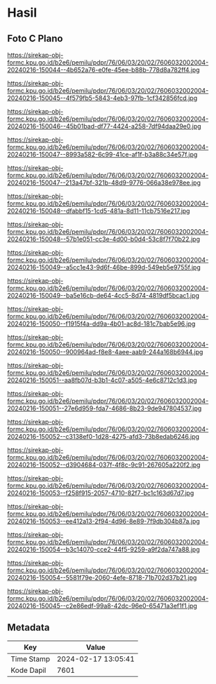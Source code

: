 # Hasil

## Foto C Plano

https://sirekap-obj-formc.kpu.go.id/b2e6/pemilu/pdpr/76/06/03/20/02/7606032002004-20240216-150044--4b652a76-e0fe-45ee-b88b-778d8a782ff4.jpg

https://sirekap-obj-formc.kpu.go.id/b2e6/pemilu/pdpr/76/06/03/20/02/7606032002004-20240216-150045--4f579fb5-5843-4eb3-97fb-1cf342856fcd.jpg

https://sirekap-obj-formc.kpu.go.id/b2e6/pemilu/pdpr/76/06/03/20/02/7606032002004-20240216-150046--45b01bad-df77-4424-a258-7df94daa29e0.jpg

https://sirekap-obj-formc.kpu.go.id/b2e6/pemilu/pdpr/76/06/03/20/02/7606032002004-20240216-150047--8993a582-6c99-41ce-af1f-b3a88c34e57f.jpg

https://sirekap-obj-formc.kpu.go.id/b2e6/pemilu/pdpr/76/06/03/20/02/7606032002004-20240216-150047--213a47bf-321b-48d9-9776-066a38e978ee.jpg

https://sirekap-obj-formc.kpu.go.id/b2e6/pemilu/pdpr/76/06/03/20/02/7606032002004-20240216-150048--dfabbf15-1cd5-481a-8d11-11cb7516e217.jpg

https://sirekap-obj-formc.kpu.go.id/b2e6/pemilu/pdpr/76/06/03/20/02/7606032002004-20240216-150048--57b1e051-cc3e-4d00-b0d4-53c8f7f70b22.jpg

https://sirekap-obj-formc.kpu.go.id/b2e6/pemilu/pdpr/76/06/03/20/02/7606032002004-20240216-150049--a5cc1e43-9d6f-46be-899d-549eb5e9755f.jpg

https://sirekap-obj-formc.kpu.go.id/b2e6/pemilu/pdpr/76/06/03/20/02/7606032002004-20240216-150049--ba5e16cb-de64-4cc5-8d74-4819df5bcac1.jpg

https://sirekap-obj-formc.kpu.go.id/b2e6/pemilu/pdpr/76/06/03/20/02/7606032002004-20240216-150050--f1915f4a-dd9a-4b01-ac8d-181c7bab5e96.jpg

https://sirekap-obj-formc.kpu.go.id/b2e6/pemilu/pdpr/76/06/03/20/02/7606032002004-20240216-150050--900964ad-f8e8-4aee-aab9-244a168b6944.jpg

https://sirekap-obj-formc.kpu.go.id/b2e6/pemilu/pdpr/76/06/03/20/02/7606032002004-20240216-150051--aa8fb07d-b3b1-4c07-a505-4e6c8712c1d3.jpg

https://sirekap-obj-formc.kpu.go.id/b2e6/pemilu/pdpr/76/06/03/20/02/7606032002004-20240216-150051--27e6d959-fda7-4686-8b23-9de947804537.jpg

https://sirekap-obj-formc.kpu.go.id/b2e6/pemilu/pdpr/76/06/03/20/02/7606032002004-20240216-150052--c3138ef0-1d28-4275-afd3-73b8edab6246.jpg

https://sirekap-obj-formc.kpu.go.id/b2e6/pemilu/pdpr/76/06/03/20/02/7606032002004-20240216-150052--d3904684-037f-4f8c-9c91-267605a220f2.jpg

https://sirekap-obj-formc.kpu.go.id/b2e6/pemilu/pdpr/76/06/03/20/02/7606032002004-20240216-150053--f258f915-2057-4710-82f7-bc1c163d67d7.jpg

https://sirekap-obj-formc.kpu.go.id/b2e6/pemilu/pdpr/76/06/03/20/02/7606032002004-20240216-150053--ee412a13-2f94-4d96-8e89-7f9db304b87a.jpg

https://sirekap-obj-formc.kpu.go.id/b2e6/pemilu/pdpr/76/06/03/20/02/7606032002004-20240216-150054--b3c14070-cce2-44f5-9259-a9f2da747a88.jpg

https://sirekap-obj-formc.kpu.go.id/b2e6/pemilu/pdpr/76/06/03/20/02/7606032002004-20240216-150054--5581f79e-2060-4efe-8718-71b702d37b21.jpg

https://sirekap-obj-formc.kpu.go.id/b2e6/pemilu/pdpr/76/06/03/20/02/7606032002004-20240216-150045--c2e86edf-99a8-42dc-96e0-65471a3ef1f1.jpg


## Metadata

| Key        | Value               |
| ---------- | ------------------- |
| Time Stamp | 2024-02-17 13:05:41 |
| Kode Dapil | 7601                |



